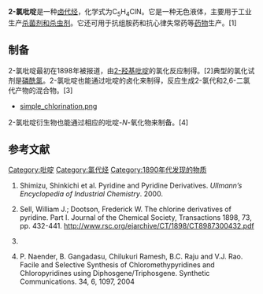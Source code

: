**2-氯吡啶**是一种[卤代烃](https://zh.wikipedia.org/wiki/卤代烃 "wikilink")，化学式为C<sub>5</sub>H<sub>4</sub>ClN。它是一种无色液体，主要用于工业生产[杀菌剂和](https://zh.wikipedia.org/wiki/杀菌剂 "wikilink")[杀虫剂](https://zh.wikipedia.org/wiki/杀虫剂 "wikilink")。它还可用于抗组胺药和抗心律失常药等[药物](../Page/药物.md "wikilink")生产。\[1\]

## 制备

2-氯吡啶最初在1898年被报道，由[2-羟基吡啶](../Page/2-羟基吡啶.md "wikilink")的氯化反应制得。\[2\]典型的氯化试剂是[磷酰氯](https://zh.wikipedia.org/wiki/磷酰氯 "wikilink")。2-氯吡啶也能通过吡啶的卤化来制得，反应生成2-氯代和2,6-二氯代产物的混合物。\[3\]

  -
    [simple_chlorination.png](https://zh.wikipedia.org/wiki/File:simple_chlorination.png "fig:simple_chlorination.png")

2-氯吡啶衍生物也能通过相应的吡啶-*N*-氧化物来制备。\[4\]

## 参考文献

[Category:吡啶](https://zh.wikipedia.org/wiki/Category:吡啶 "wikilink") [Category:氯代烃](https://zh.wikipedia.org/wiki/Category:氯代烃 "wikilink") [Category:1890年代发现的物质](https://zh.wikipedia.org/wiki/Category:1890年代发现的物质 "wikilink")

1.  Shimizu, Shinkichi et al. Pyridine and Pyridine Derivatives. *Ullmann’s Encyclopedia of Industrial Chemistry*. 2000.

2.  Sell, William J.; Dootson, Frederick W. The chlorine derivatives of pyridine. Part I. Journal of the Chemical Society, Transactions 1898, 73, pp. 432-441. <http://www.rsc.org/ejarchive/CT/1898/CT8987300432.pdf>

3.
4.  P. Naender, B. Gangadasu, Chilukuri Ramesh, B.C. Raju and V.J. Rao. Facile and Selective Synthesis of Chloromethypyridines and Chloropyridines using Diphosgene/Triphosgene. Synthetic Communications. 34, 6, 1097, 2004